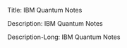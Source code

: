 Title:
  IBM Quantum Notes
  
Description: 
  IBM Quantum Notes

Description-Long:
  IBM Quantum Notes
  